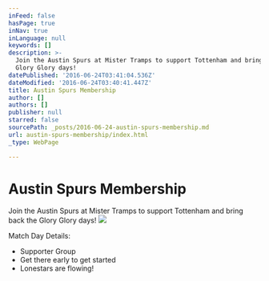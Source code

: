 ```yaml
---
inFeed: false
hasPage: true
inNav: true
inLanguage: null
keywords: []
description: >-
  Join the Austin Spurs at Mister Tramps to support Tottenham and bring back the
  Glory Glory days!
datePublished: '2016-06-24T03:41:04.536Z'
dateModified: '2016-06-24T03:40:41.447Z'
title: Austin Spurs Membership
author: []
authors: []
publisher: null
starred: false
sourcePath: _posts/2016-06-24-austin-spurs-membership.md
url: austin-spurs-membership/index.html
_type: WebPage

---
```

# Austin Spurs Membership

Join the Austin Spurs at Mister Tramps to support Tottenham and bring back the Glory Glory days!
![](https://the-grid-user-content.s3-us-west-2.amazonaws.com/6b5c6cb9-5835-4df6-9571-1b8ca436cc87.png)

Match Day Details:

* Supporter Group
* Get there early to get started
* Lonestars are flowing!